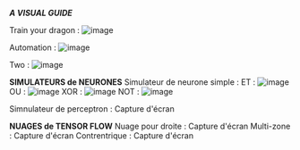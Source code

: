 ***A VISUAL GUIDE***

Train your dragon : 
![image](https://github.com/user-attachments/assets/ae3a10ad-6154-4ffc-a0de-a86c6b49a3e4)



Automation : 
![image](https://github.com/user-attachments/assets/81e25355-3664-4565-97c7-704565522251)



Two : 
![image](https://github.com/user-attachments/assets/88ba4e49-2e1d-45f3-8496-e712957bf7a1)


**SIMULATEURS de NEURONES**
Simulateur de neurone simple : ET : ![image](https://github.com/user-attachments/assets/179a6029-0189-4331-8471-776c74f16dbb)
OU : ![image](https://github.com/user-attachments/assets/632cf392-5a67-44b8-b0c9-cd1b0acc4968)
XOR : ![image](https://github.com/user-attachments/assets/d428537d-80b3-46fa-a753-0f603113e9a6)
NOT : ![image](https://github.com/user-attachments/assets/f2e15aed-ebdc-4b3f-ab47-5312faf4c4e3)


Simnulateur de perceptron : Capture d'écran

**NUAGES de TENSOR FLOW**
Nuage pour droite : Capture d'écran
Multi-zone : Capture d'écran
Contrentrique : Capture d'écran

